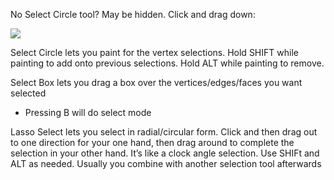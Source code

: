 No Select Circle tool? May be hidden. Click and drag down:

![](https://i.imgur.com/zZT8wb2.png)

Select Circle lets you paint for the vertex selections. Hold SHIFT while painting to add onto previous selections. Hold ALT while painting to remove.

Select Box lets you drag a box over the vertices/edges/faces you want selected
- Pressing B will do select mode

Lasso Select lets you select in radial/circular form. Click and then drag out to one direction for your one hand, then drag around to complete the selection in your other hand. It’s like a clock angle selection. Use SHIFt and ALT as needed. Usually you combine with another selection tool afterwards

